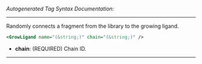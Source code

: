 <!-- THIS IS AN AUTOGENERATED FILE: Don't edit it directly, instead change the schema definition in the code itself. -->

_Autogenerated Tag Syntax Documentation:_

---
Randomly connects a fragment from the library to the growing ligand.

```xml
<GrowLigand name="(&string;)" chain="(&string;)" />
```

-   **chain**: (REQUIRED) Chain ID.

---
